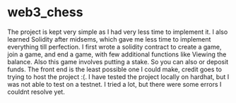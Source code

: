 # web3_chess
The project is kept very simple as I had very less time to implement it. I also learned Solidity after midsems, which gave me less time to implement everything till perfection. I first wrote a solidity contract to create a game, join a game, and end a game, with few additional functions like Viewing the balance. Also this game involves putting a stake. So you can also or deposit funds. The front end is the least possible one I could make, credit goes to trying to host the project :(. I have tested the project locally on hardhat, but I was not able to test on a testnet. I tried a lot, but there were some errors I couldnt resolve yet. 
